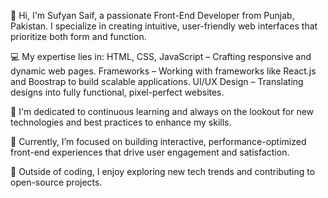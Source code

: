 👋 Hi, I'm Sufyan Saif, a passionate Front-End Developer from Punjab, Pakistan.
I specialize in creating intuitive, user-friendly web interfaces that prioritize both form and function.

💻 My expertise lies in:
HTML, CSS, JavaScript – Crafting responsive and dynamic web pages.
Frameworks – Working with frameworks like React.js and Boostrap to build scalable applications.
UI/UX Design – Translating designs into fully functional, pixel-perfect websites.

🎯 I'm dedicated to continuous learning and always on the lookout for new technologies and best practices to enhance my skills.

🚀 Currently, I’m focused on building interactive, performance-optimized front-end experiences that drive user engagement and satisfaction.

🌱 Outside of coding, I enjoy exploring new tech trends and contributing to open-source projects.
